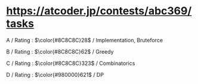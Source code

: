 # https://atcoder.jp/contests/abc369/tasks

A / Rating : $\color{#8C8C8C}28$ / Implementation, Bruteforce

B / Rating : $\color{#8C8C8C}62$ / Greedy

C / Rating : $\color{#8C8C8C}323$ / Combinatorics

D / Rating : $\color{#980000}621$ / DP
